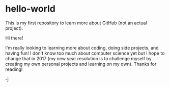 # hello-world
This is my first repository to learn more about GitHub (not an actual project).

Hi there!

I'm really looking to learning more about coding, doing side projects, and having fun! I don't know too much about computer science yet but I hope to change that in 2017 (my new year resolution is to challenge myself by creating my own personal projects and learning on my own). Thanks for reading!

-j

